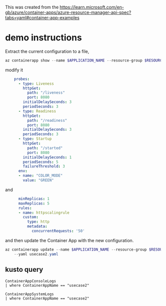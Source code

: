 This was created from the https://learn.microsoft.com/en-gb/azure/container-apps/azure-resource-manager-api-spec?tabs=yaml#container-app-examples

# demo instructions

Extract the current configuration to a file, 

```powershell
az containerapp show --name $APPLICATION_NAME --resource-group $RESOURCE_GROUP --output yaml > usecase2-export.yaml
```
modify it

```yaml
    probes:
      - type: Liveness
        httpGet:
          path: "/liveness"
          port: 8080
        initialDelaySeconds: 3
        periodSeconds: 3
      - type: Readiness
        httpGet:
          path: "/readiness"
          port: 8080
        initialDelaySeconds: 3
        periodSeconds: 3
      - type: Startup
        httpGet:
          path: "/started"
          port: 8080
        initialDelaySeconds: 1
        periodSeconds: 5
        failureThreshold: 3
      env:
      - name: "COLOR_MODE"
        value: "GREEN"
```

and

```yaml
      minReplicas: 1
      maxReplicas: 5
      rules:
      - name: httpscalingrule
        custom:
          type: http
          metadata:
            concurrentRequests: '50'
```

and then update the Container App with the new configuration.

```powershell
az containerapp update --name $APPLICATION_NAME --resource-group $RESOURCE_GROUP `
    --yaml usecase2.yaml 
```



## kusto query
```kusto
ContainerAppConsoleLogs
| where ContainerAppName == "usecase2"

ContainerAppSystemLogs
| where ContainerAppName == "usecase2"
```